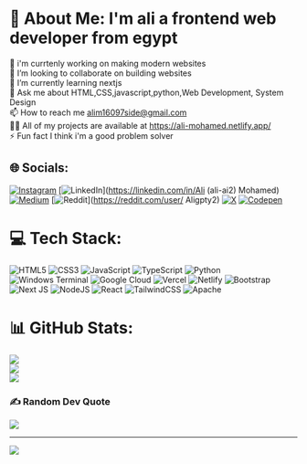 # 💫 About Me: I'm ali a frontend web developer from egypt
 🤖 i'm currtenly working on making modern websites<br>  👯 I’m looking to collaborate on building websites<br>  🌱 I’m currently learning nextjs<br>  💬 Ask me about  HTML,CSS,javascript,python,Web Development, System Design<br>  📫 How to reach me alim16097side@gmail.com<br>  👨‍💻 All of my projects are available at https://ali-mohamed.netlify.app/<br>  ⚡ Fun fact I think i'm a good problem solver


## 🌐 Socials:
[![Instagram](https://img.shields.io/badge/Instagram-%23E4405F.svg?logo=Instagram&logoColor=white)](https://instagram.com/a.l.i__66) [![LinkedIn](https://img.shields.io/badge/LinkedIn-%230077B5.svg?logo=linkedin&logoColor=white)](https://linkedin.com/in/Ali (ali-ai2) Mohamed) [![Medium](https://img.shields.io/badge/Medium-12100E?logo=medium&logoColor=white)](https://medium.com/@Alimside) [![Reddit](https://img.shields.io/badge/Reddit-%23FF4500.svg?logo=Reddit&logoColor=white)](https://reddit.com/user/ Aligpty2) [![X](https://img.shields.io/badge/X-black.svg?logo=X&logoColor=white)](https://x.com/alim16097side) [![Codepen](https://img.shields.io/badge/Codepen-000000?style=for-the-badge&logo=codepen&logoColor=white)](https://codepen.io/Ali-CP) 

# 💻 Tech Stack:
![HTML5](https://img.shields.io/badge/html5-%23E34F26.svg?style=for-the-badge&logo=html5&logoColor=white) ![CSS3](https://img.shields.io/badge/css3-%231572B6.svg?style=for-the-badge&logo=css3&logoColor=white) ![JavaScript](https://img.shields.io/badge/javascript-%23323330.svg?style=for-the-badge&logo=javascript&logoColor=%23F7DF1E) ![TypeScript](https://img.shields.io/badge/typescript-%23007ACC.svg?style=for-the-badge&logo=typescript&logoColor=white) ![Python](https://img.shields.io/badge/python-3670A0?style=for-the-badge&logo=python&logoColor=ffdd54) ![Windows Terminal](https://img.shields.io/badge/Windows%20Terminal-%234D4D4D.svg?style=for-the-badge&logo=windows-terminal&logoColor=white) ![Google Cloud](https://img.shields.io/badge/GoogleCloud-%234285F4.svg?style=for-the-badge&logo=google-cloud&logoColor=white) ![Vercel](https://img.shields.io/badge/vercel-%23000000.svg?style=for-the-badge&logo=vercel&logoColor=white) ![Netlify](https://img.shields.io/badge/netlify-%23000000.svg?style=for-the-badge&logo=netlify&logoColor=#00C7B7) ![Bootstrap](https://img.shields.io/badge/bootstrap-%238511FA.svg?style=for-the-badge&logo=bootstrap&logoColor=white) ![Next JS](https://img.shields.io/badge/Next-black?style=for-the-badge&logo=next.js&logoColor=white) ![NodeJS](https://img.shields.io/badge/node.js-6DA55F?style=for-the-badge&logo=node.js&logoColor=white) ![React](https://img.shields.io/badge/react-%2320232a.svg?style=for-the-badge&logo=react&logoColor=%2361DAFB) ![TailwindCSS](https://img.shields.io/badge/tailwindcss-%2338B2AC.svg?style=for-the-badge&logo=tailwind-css&logoColor=white) ![Apache](https://img.shields.io/badge/apache-%23D42029.svg?style=for-the-badge&logo=apache&logoColor=white)
# 📊 GitHub Stats:
![](https://github-readme-stats.vercel.app/api?username=alim-99&theme=blue-green&hide_border=false&include_all_commits=false&count_private=false)<br/>
![](https://github-readme-streak-stats.herokuapp.com/?user=alim-99&theme=blue-green&hide_border=false)<br/>
![](https://github-readme-stats.vercel.app/api/top-langs/?username=alim-99&theme=blue-green&hide_border=false&include_all_commits=false&count_private=false&layout=compact)

### ✍️ Random Dev Quote
![](https://quotes-github-readme.vercel.app/api?type=horizontal&theme=radical)

---
[![](https://visitcount.itsvg.in/api?id=alim-99&icon=0&color=9)](https://visitcount.itsvg.in)

<!-- Proudly created with GPRM ( https://gprm.itsvg.in ) -->

